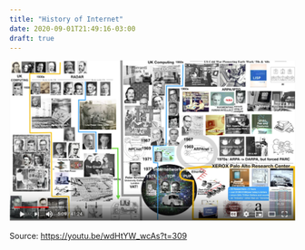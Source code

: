 ```yaml
---
title: "History of Internet"
date: 2020-09-01T21:49:16-03:00
draft: true
---
```


![](/posts/images/history-of-internet.png)

Source: https://youtu.be/wdHtYW_wcAs?t=309

